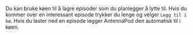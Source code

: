 Du kan bruke køen til å lagre episoder som du planlegger å lytte til. Hvis du kommer over en interessant episode trykker du lenge og velger `Legg til i kø`. Hvis du laster ned en episode legger AntennaPod den automatisk til i køen.
